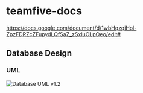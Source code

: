 # teamfive-docs

https://docs.google.com/document/d/1wbHqzqiHol-ZpzFDRZcZFupydLQfSaZ_zSxluOLpOeo/edit#


## Database Design

### UML

![Database UML v1.2](https://jcampbell18.github.io/nothing/database_uml_v1-2.jpg)
